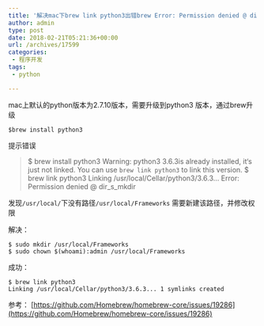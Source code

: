 ```yaml
---
title: '解决mac下brew link python3出错brew Error: Permission denied @ dir_s_mkdir – /usr/local/Frameworks'
author: admin
type: post
date: 2018-02-21T05:21:36+00:00
url: /archives/17599
categories:
 - 程序开发
tags:
 - python

---
```

mac上默认的python版本为2.7.10版本，需要升级到python3 版本，通过brew升级

```
$brew install python3
```

提示错误

> $ brew install python3 Warning: python3 3.6.3is already installed, it‘s just not linked. You can use `brew link python3` to link this version. $ brew link python3 Linking /usr/local/Cellar/python3/3.6.3… Error: Permission denied @ dir_s_mkdir

发现`/usr/local/`下没有路径`/usr/local/Frameworks`
需要新建该路径，并修改权限

解决：

```
$ sudo mkdir /usr/local/Frameworks
$ sudo chown $(whoami):admin /usr/local/Frameworks
```

成功：

```
$ brew link python3
Linking /usr/local/Cellar/python3/3.6.3... 1 symlinks created
```

参考：
[https://github.com/Homebrew/homebrew-core/issues/19286](https://github.com/Homebrew/homebrew-core/issues/19286)